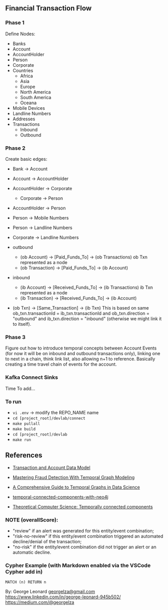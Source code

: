 ## Financial Transaction Flow 


### Phase 1

Define Nodes:

  - Banks
  - Account
  - AccountHolder
  - Person
  - Corporate
  - Countries
    - Africa
    - Asia
    - Europe
    - North America
    - South America
    - Oceana
  - Mobile Devices
  - Landline Numbers
  - Addresses
  - Transactions
    - Inbound
    - Outbound


### Phase 2

Create basic edges:

  - Bank -> Account
  - Account -> AccountHolder
  - AccountHolder -> Corporate
    - Corporate -> Person
  - AccountHolder -> Person
  - Person -> Mobile Numbers
  - Person -> Landline Numbers
  - Corporate -> Landline Numbers
  
  - outbound
    - (ob Account) -> [Paid_Funds_To] -> (ob Transactions) ob Txn represented as a node
    - (ob Transaction) -> [Paid_Funds_To] ->  (ib Account)
  - inbound
    - (ib Account) -> [Received_Funds_To] -> (ib Transactions) ib Txn represented as a node
    - (ib Transaction) -> [Received_Funds_To] ->  (ib Account)

  - (ob Txn) -> [Same_Transaction] -> (ib Txn)  This is based on same ob_txn.transactionId = ib_txn.transactionId and ob_txn.direction = "outbound" and ib_txn.direction = "inbound"  (otherwise we might link it to itself).


### Phase 3

Figure out how to introduce temporal concepts between Account Events (for now it will be on inbound and outbound transactions only), linking one to next in a chain, think link list, also allowing n+1 to reference. Basically creating a time travel chain of events for the account.


### Kafka Connect Sinks

Time To add... 


### To run

- `vi .env`    -> modify the REPO_NAME name
- `cd [project_root]/devlab/connect`
- `make pullall`
- `make build`
- `cd [project_root]/devlab`
- `make run`


## References


- [Transaction and Account Data Model](https://neo4j.com/developer/industry-use-cases/data-models/transactions/transactions-base-model/?_gl=1*d43n9l*_gcl_au*MTc2MjA3MzA3NS4xNzUzMjY3Mzc5*_ga*NzU1MTc3ODQwLjE3NTMyNjczNzk.*_ga_DL38Q8KGQC*czE3NTMyNjczNzkkbzEkZzEkdDE3NTMyNzM2MzIkajYwJGwwJGgw*_ga_DZP8Z65KK4*czE3NTMyNjczNzkkbzEkZzEkdDE3NTMyNzM2MzIkajYwJGwwJGgw)


- [Mastering Fraud Detection With Temporal Graph Modeling](https://neo4j.com/blog/developer/mastering-fraud-detection-temporal-graph/)

- [A Comprehensive Guide to Temporal Graphs in Data Science](https://www.analyticsvidhya.com/blog/2023/12/a-comprehensive-guide-to-temporal-graphs-in-data-science/)

- [temporal-connected-components-with-neo4j](https://github.com/halftermeyer/temporal-connected-components-with-neo4j/tree/main)

- [Theoretical Computer Science: Temporally connected components](https://www.sciencedirect.com/science/article/pii/S0304397524003748)


### NOTE (overallScore):

- "review"          if an alert was generated for this entity/event combination; 
- "risk-no-review"  if this entity/event combination triggered an automated decline/denial of the transaction;
- "no-risk"         if the entity/event combination did not trigger an alert or an automatic decline.


### Cypher Example (with Markdown enabled via the VSCode Cypher add in)

```cypher
MATCH (n) RETURN n
```


By:
George Leonard
georgelza@gmail.com
https://www.linkedin.com/in/george-leonard-945b502/
https://medium.com/@georgelza